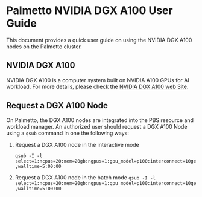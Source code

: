# Palmetto NVIDIA DGX A100 User Guide

This document provides a quick user guide on using the NVIDIA DGX A100 nodes on the Palmetto cluster.

## NVIDIA DGX A100

NVIDIA DGX A100 is a computer system built on NVIDIA A100 GPUs for AI workload. For more details, please check the [NVIDIA DGX A100 web Site](https://www.nvidia.com/en-us/data-center/dgx-a100/).

## Request a DGX A100 Node

On Palmetto, the DGX A100 nodes are integrated into the PBS resource and workload manager. An authorized user should request a DGX A100 Node using a `qsub` command in one the following ways:

1. Request a DGX A100 node in the interactive mode

   `qsub -I -l select=1:ncpus=20:mem=20gb:ngpus=1:gpu_model=p100:interconnect=10ge,walltime=5:00:00`
   
1. Request a DGX A100 node in the batch mode
   `qsub -I -l select=1:ncpus=20:mem=20gb:ngpus=1:gpu_model=p100:interconnect=10ge,walltime=5:00:00`

  
